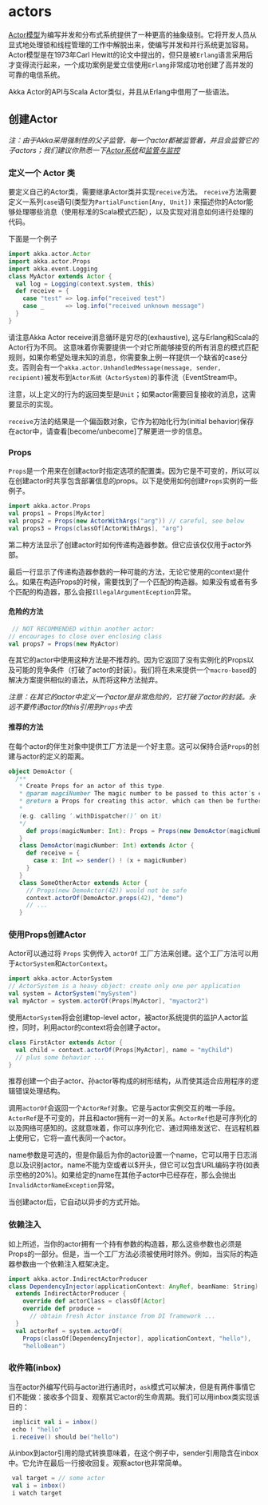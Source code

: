 # actors

[Actor模型](http://en.wikipedia.org/wiki/Actor_model)为编写并发和分布式系统提供了一种更高的抽象级别。它将开发人员从显式地处理锁和线程管理的工作中解脱出来，使编写并发和并行系统更加容易。Actor模型是在1973年Carl Hewitt的论文中提出的，但只是被`Erlang`语言采用后才变得流行起来，一个成功案例是爱立信使用`Erlang`非常成功地创建了高并发的可靠的电信系统。

Akka Actor的API与Scala Actor类似，并且从Erlang中借用了一些语法。

## 创建Actor

*注：由于Akka采用强制性的父子监管，每一个actor都被监管着，并且会监管它的子actors；我们建议你熟悉一下[Actor系统](general/actor-systems)和[监管与监控](general/supervision-and-monitoring.md)*

### 定义一个 Actor 类

要定义自己的Actor类，需要继承Actor类并实现`receive`方法。 `receive`方法需要定义一系列`case`语句(类型为`PartialFunction[Any, Unit])` 来描述你的Actor能够处理哪些消息（使用标准的Scala模式匹配），以及实现对消息如何进行处理的代码。

下面是一个例子

```scala
import akka.actor.Actor
import akka.actor.Props
import akka.event.Logging
class MyActor extends Actor {
  val log = Logging(context.system, this)
  def receive = {
    case "test" => log.info("received test")
    case _      => log.info("received unknown message")
  }
}
```

请注意Akka Actor receive消息循环是穷尽的(exhaustive), 这与Erlang和Scala的Actor行为不同。 这意味着你需要提供一个对它所能够接受的所有消息的模式匹配规则，如果你希望处理未知的消息，你需要象上例一样提供一个缺省的case分支。否则会有一个`akka.actor.UnhandledMessage(message, sender, recipient)`被发布到`Actor系统（ActorSystem)`的事件流（EventStream中。

注意，以上定义的行为的返回类型是`Unit`；如果actor需要回复接收的消息，这需要显示的实现。

`receive`方法的结果是一个偏函数对象，它作为初始化行为(initial behavior)保存在actor中，请查看[become/unbecome]了解更进一步的信息。

### Props

`Props`是一个用来在创建actor时指定选项的配置类。因为它是不可变的，所以可以在创建actor时共享包含部署信息的props。以下是使用如何创建`Props`实例的一些例子。

```scala
import akka.actor.Props
val props1 = Props[MyActor]
val props2 = Props(new ActorWithArgs("arg")) // careful, see below
val props3 = Props(classOf[ActorWithArgs], "arg")
```

第二种方法显示了创建actor时如何传递构造器参数。但它应该仅仅用于actor外部。

最后一行显示了传递构造器参数的一种可能的方法，无论它使用的context是什么。如果在构造Props的时候，需要找到了一个匹配的构造器。如果没有或者有多个匹配的构造器，那么会报`IllegalArgumentEception`异常。

#### 危险的方法

```scala
￼// NOT RECOMMENDED within another actor:
// encourages to close over enclosing class
val props7 = Props(new MyActor)
```

在其它的actor中使用这种方法是不推荐的。因为它返回了没有实例化的Props以及可能的竞争条件（打破了actor的封装）。我们将在未来提供一个`macro-based`的解决方案提供相似的语法，从而将这种方法抛弃。

*注意：在其它的actor中定义一个actor是非常危险的，它打破了actor的封装。永远不要传递actor的this引用到`Props`中去*

#### 推荐的方法

在每个actor的伴生对象中提供工厂方法是一个好主意。这可以保持合适`Props`的创建与actor的定义的距离。

```scala
object DemoActor {
  /**
   * Create Props for an actor of this type.
   * @param magciNumber The magic number to be passed to this actor’s constructor.
   * @return a Props for creating this actor, which can then be further configured
   *
   (e.g. calling ‘.withDispatcher()‘ on it)
   */
     def props(magicNumber: Int): Props = Props(new DemoActor(magicNumber))
   }
   class DemoActor(magicNumber: Int) extends Actor {
     def receive = {
       case x: Int => sender() ! (x + magicNumber)
     }
   }
   class SomeOtherActor extends Actor {
     // Props(new DemoActor(42)) would not be safe
     context.actorOf(DemoActor.props(42), "demo")
     // ...
   }
```

### 使用Props创建Actor

Actor可以通过将 `Props` 实例传入 `actorOf` 工厂方法来创建。这个工厂方法可以用于`ActorSystem`和`ActorContext`。

```scala
import akka.actor.ActorSystem
// ActorSystem is a heavy object: create only one per application
val system = ActorSystem("mySystem")
val myActor = system.actorOf(Props[MyActor], "myactor2")
```
使用`ActorSystem`将会创建top-level actor，被actor系统提供的监护人actor监控，同时，利用actor的context将会创建子actor。

```scala
class FirstActor extends Actor {
  val child = context.actorOf(Props[MyActor], name = "myChild")
  // plus some behavior ...
}
```

推荐创建一个由子actor、孙actor等构成的树形结构，从而使其适合应用程序的逻辑错误处理结构。

调用`actorOf`会返回一个`ActorRef`对象。它是与actor实例交互的唯一手段。`ActorRef`是不可变的，并且和actor拥有一对一的关系。`ActorRef`也是可序列化的以及网络可感知的。这就意味着，你可以序列化它、通过网络发送它、在远程机器上使用它，它将一直代表同一个actor。

name参数是可选的，但是你最后为你的actor设置一个name，它可以用于日志消息以及识别actor。name不能为空或者以$开头，但它可以包含URL编码字符(如表示空格的20%)。如果给定的name在其他子actor中已经存在，那么会抛出`InvalidActorNameException`异常。

当创建actor后，它自动以异步的方式开始。

### 依赖注入

如上所述，当你的actor拥有一个持有参数的构造器，那么这些参数也必须是Props的一部分。但是，当一个工厂方法必须被使用时除外。例如，当实际的构造器参数由一个依赖注入框架决定。

```scala
import akka.actor.IndirectActorProducer
class DependencyInjector(applicationContext: AnyRef, beanName: String)
  extends IndirectActorProducer {
    override def actorClass = classOf[Actor]
    override def produce =
      // obtain fresh Actor instance from DI framework ...
  }
  val actorRef = system.actorOf(
    Props(classOf[DependencyInjector], applicationContext, "hello"),
    "helloBean")
```

### 收件箱(inbox)

当在actor外编写代码与actor进行通讯时，`ask`模式可以解决，但是有两件事情它们不能做：接收多个回复、观察其它actor的生命周期。我们可以用inbox类实现该目的：

```scala
￼implicit val i = inbox()
 echo ! "hello"
 i.receive() should be("hello")
```
从inbox到actor引用的隐式转换意味着，在这个例子中，sender引用隐含在inbox中。它允许在最后一行接收回复。观察actor也非常简单。

```scala
￼val target = // some actor
 val i = inbox()
 i watch target
```







